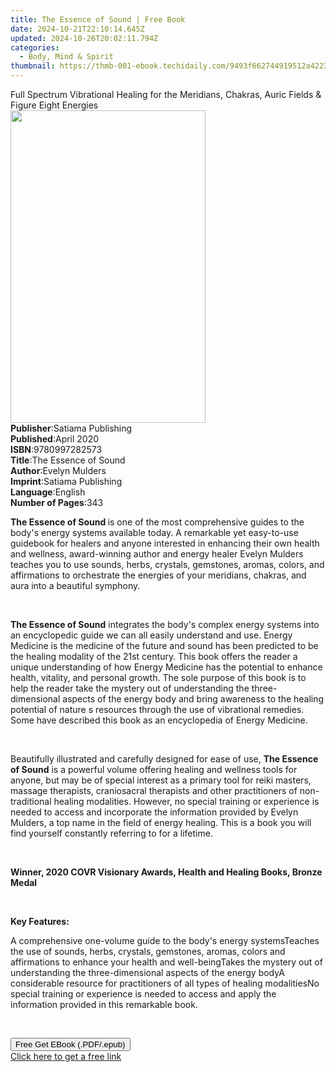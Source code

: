 ```yaml
---
title: The Essence of Sound | Free Book
date: 2024-10-21T22:10:14.645Z
updated: 2024-10-26T20:02:11.794Z
categories:
  - Body, Mind & Spirit
thumbnail: https://thmb-001-ebook.techidaily.com/9493f662744919512a42238bfc7508d25ee519e7292ac1fb2fa5d4a56fbf6b82.jpg
---
```

<main id="book-container">
  <div class="flex flex-col">
    <div class="book-brief flex-1 py-6 px-4 sm:p-6 md:py-10 md:px-8">
      <!-- brief-->
      <div class="book-brief-main">
        Full Spectrum Vibrational Healing for the Meridians, Chakras, Auric
        Fields & Figure Eight Energies
      </div>
    </div>
    <div
      class="book-meta-info flex-1 grid gap-4 col-start-1 col-end-3 row-start-1 sm:mb-6 sm:grid-cols-4 lg:gap-6 lg:col-start-2 lg:row-end-6 lg:row-span-6 lg:mb-0"
    >
      <div
        class="book-meta-info-left place-content-center mt-4 p-4 text-sm leading-6 col-start-2 col-span-2 dark:text-slate-400"
      >
        <img
          class="w-full h-500 object-cover rounded-lg sm:h-255 sm:col-span-2 lg:col-span-full"
          src="https://img-001-ebook.techidaily.com/aa6d6d20a0c2af5d85f48517018265612d7d7b90d32007f2b1cfa9a984d57312.jpg"
          alt=""
          width="312"
          height="500"
        />
      </div>
      <div
        class="book-meta-info-right mt-2 col-start-1 row-start-2 col-span-3 self-center"
      >
        <!-- meta data  -->
        <div class="flex flex-col px-4 md:px-8">
          <div class="flex-1">
            <strong>Publisher</strong>:<span class="px-2"
              >Satiama Publishing</span
            >
          </div>
          <div class="flex-1">
            <strong>Published</strong>:<span class="px-2">April 2020</span>
          </div>
          <div class="flex-1">
            <strong>ISBN</strong>:<span class="px-2">9780997282573</span>
          </div>
          <div class="flex-1">
            <strong>Title</strong>:<span class="px-2"
              >The Essence of Sound</span
            >
          </div>
          <div class="flex-1">
            <strong>Author</strong>:<span class="px-2">Evelyn Mulders</span>
          </div>
          <div class="flex-1">
            <strong>Imprint</strong>:<span class="px-2"
              >Satiama Publishing</span
            >
          </div>
          <div class="flex-1">
            <strong>Language</strong>:<span class="px-2">English</span>
          </div>
          <div class="flex-1">
            <strong>Number of Pages</strong>:<span class="px-2">343</span>
          </div>
        </div>
      </div>
    </div>
    <div class="book-description flex-1 py-6 px-4 sm:p-6 md:py-10 md:px-8">
      <div class="book-description-main">
        <div accordion-content="" id="description">
          <p>
            <strong>The Essence of Sound </strong>is one of the most
            comprehensive guides to the body's energy systems available today. A
            remarkable yet easy-to-use guidebook for healers and anyone
            interested in enhancing their own health and wellness, award-winning
            author and energy healer Evelyn Mulders teaches you to use sounds,
            herbs, crystals, gemstones, aromas, colors, and affirmations to
            orchestrate the energies of your meridians, chakras, and aura into a
            beautiful symphony.
          </p>
          <p><br /></p>
          <p>
            <strong>The Essence of Sound</strong> integrates the body's complex
            energy systems into an encyclopedic guide we can all easily
            understand and use. Energy Medicine is the medicine of the future
            and sound has been predicted to be the healing modality of the 21st
            century. This book offers the reader a unique understanding of how
            Energy Medicine has the potential to enhance health, vitality, and
            personal growth. The sole purpose of this book is to help the reader
            take the mystery out of understanding the three-dimensional aspects
            of the energy body and bring awareness to the healing potential of
            nature s resources through the use of vibrational remedies. Some
            have described this book as an encyclopedia of Energy Medicine.
          </p>
          <p><br /></p>
          <p>
            Beautifully illustrated and carefully designed for ease of use,
            <strong>The Essence of Sound</strong> is a powerful volume offering
            healing and wellness tools for anyone, but may be of special
            interest as a primary tool for reiki masters, massage therapists,
            craniosacral therapists and other practitioners of non-traditional
            healing modalities. However, no special training or experience is
            needed to access and incorporate the information provided by Evelyn
            Mulders, a top name in the field of energy healing. This is a book
            you will find yourself constantly referring to for a lifetime.
          </p>
          <p><br /></p>
          <p>
            <strong
              >Winner, 2020 COVR Visionary Awards, Health and Healing Books,
              Bronze Medal</strong
            >
          </p>
          <p><br /></p>
          <p><strong>Key Features:</strong></p>
          A comprehensive one-volume guide to the body's energy systemsTeaches
          the use of sounds, herbs, crystals, gemstones, aromas, colors and
          affirmations to enhance your health and well-beingTakes the mystery
          out of understanding the three-dimensional aspects of the energy bodyA
          considerable resource for practitioners of all types of healing
          modalitiesNo special training or experience is needed to access and
          apply the information provided in this remarkable book.
          <p><br /></p>
        </div>
        <div class="accordion-fader"></div>
      </div>
    </div>
    <div class="book-excerpts flex-1 py-6 px-4 sm:p-6 md:py-10 md:px-8"></div>
    <div
      class="book-about-author flex-1 py-6 px-4 sm:p-6 md:py-10 md:px-8"
    ></div>
    <div class="book-free-get flex-1 py-6 px-4 sm:p-6 md:py-10 md:px-8">
      <button
        id="btn-free-get"
        class="bg-blue-500 hover:bg-blue-700 text-white font-bold py-2 px-4 rounded"
      >
        Free Get EBook (.PDF/.epub)
      </button>
      <div id="countdown-display" class="px-2 text-lg mt-2"></div>
      <a
        id="free-link"
        class="hidden bg-blue-500 hover:bg-blue-700 text-white font-bold py-2 px-4 rounded"
        href="https://www.ebooks.com/en-us/book/211030940/the-essence-of-sound/evelyn-mulders/"
        target="_blank"
        >Click here to get a free link</a
      >
    </div>
    <script>
      let countdownTime = 0;
      let countdownInterval = null;
      document
        .getElementById('btn-free-get')
        .addEventListener('click', startCountdown);
      function startCountdown() {
        countdownTime = new Date().getTime() + 60000 * 3;
        countdownInterval = setInterval(updateCountdown, 1000);
        document.getElementById('btn-free-get').disabled = true;
        document
          .getElementById('btn-free-get')
          .classList.add('bg-gray-500', 'cursor-not-allowed');
      }
      function updateCountdown() {
        let currentTime = new Date().getTime();
        let timeLeft = countdownTime - currentTime;
        let secondsLeft = Math.floor(timeLeft / 1000);
        document.getElementById('countdown-display').innerHTML =
          `Remaining time: ${secondsLeft} seconds.`;
        if (secondsLeft <= 0) {
          clearInterval(countdownInterval);
          document.getElementById('btn-free-get').classList.add('hidden');
          document.getElementById('free-link').classList.remove('hidden');
          document.getElementById('countdown-display').innerHTML = '';
        }
      }
    </script>
  </div>
</main>

<ins class="adsbygoogle"
      style="display:block"
      data-ad-client="ca-pub-7571918770474297"
      data-ad-slot="8358498916"
      data-ad-format="auto"
      data-full-width-responsive="true"></ins>
    